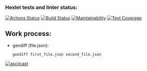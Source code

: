 ### Hexlet tests and linter status:
[![Actions Status](https://github.com/Un1que11/python-project-50/workflows/hexlet-check/badge.svg)](https://github.com/Un1que11/python-project-50/actions)
[![Build Status](https://github.com/Un1que11/python-project-50/actions/workflows/project-check.yml/badge.svg)](https://github.com/Un1que11/python-project-50/actions/workflows/project-check.yml)
[![Maintainability](https://api.codeclimate.com/v1/badges/c6148e823b09f10e7d49/maintainability)](https://codeclimate.com/github/Un1que11/python-project-50/maintainability)
[![Test Coverage](https://api.codeclimate.com/v1/badges/c6148e823b09f10e7d49/test_coverage)](https://codeclimate.com/github/Un1que11/python-project-50/test_coverage)

## Work process:

+ gendiff (file.json):

      gendiff first_file.json second_file.json
[![asciicast](https://asciinema.org/a/l8rlpqIEXjQd4DLkVAw8RYKc7.svg)](https://asciinema.org/a/l8rlpqIEXjQd4DLkVAw8RYKc7)